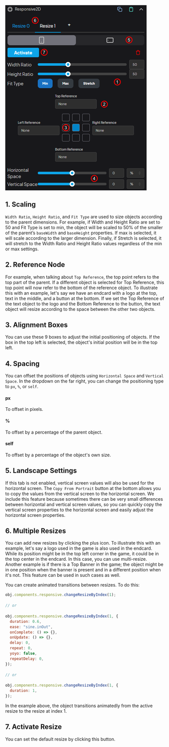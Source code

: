 <div class="center-image">
  <img src="../../img/responsive2D.png" alt="Responsive2D Component Box">
</div>

## 1. Scaling

`Width Ratio`, `Height Ratio`, and `Fit Type` are used to size objects according to the parent dimensions. For example, if Width and Height Ratio are set to 50 and Fit Type is set to min, the object will be scaled to 50% of the smaller of the parent’s `baseWidth` and `baseHeight` properties. If max is selected, it will scale according to the larger dimension. Finally, if Stretch is selected, it will stretch to the Width Ratio and Height Ratio values regardless of the min or max settings.

## 2. Reference Node

For example, when talking about `Top Reference`, the top point refers to the top part of the parent. If a different object is selected for Top Reference, this top point will now refer to the bottom of the reference object. To illustrate this with an example, let's say we have an endcard with a logo at the top, text in the middle, and a button at the bottom. If we set the Top Reference of the text object to the logo and the Bottom Reference to the button, the text object will resize according to the space between the other two objects.

## 3. Alignment Boxes

You can use these 9 boxes to adjust the initial positioning of objects. If the box in the top left is selected, the object's initial position will be in the top left.

## 4. Spacing

You can offset the positions of objects using `Horizontal Space` and `Vertical Space`. In the dropdown on the far right, you can change the positioning type to `px`, `%`, or `self`.

#### px

To offset in pixels.

#### %

To offset by a percentage of the parent object.

#### self

To offset by a percentage of the object's own size.

## 5. Landscape Settings

If this tab is not enabled, vertical screen values will also be used for the horizontal screen. The `Copy From Portrait` button at the bottom allows you to copy the values from the vertical screen to the horizontal screen. We include this feature because sometimes there can be very small differences between horizontal and vertical screen values, so you can quickly copy the vertical screen properties to the horizontal screen and easily adjust the horizontal screen properties.

## 6. Multiple Resizes

You can add new resizes by clicking the plus icon. To illustrate this with an example, let's say a logo used in the game is also used in the endcard. While its position might be in the top left corner in the game, it could be in the top center in the endcard. In this case, you can use multi-resize. Another example is if there is a Top Banner in the game; the object might be in one position when the banner is present and in a different position when it's not. This feature can be used in such cases as well.

You can create animated transitions between resizes. To do this:

```js
obj.components.responsive.changeResizeByIndex(1);

// or

obj.components.responsive.changeResizeByIndex(1, {
  duration: 0.6,
  ease: "sine.inOut",
  onComplete: () => {},
  onUpdate: () => {},
  delay: 0,
  repeat: 0,
  yoyo: false,
  repeatDelay: 0,
});

// or

obj.components.responsive.changeResizeByIndex(1, {
  duration: 1,
});
```

In the example above, the object transitions animatedly from the active resize to the resize at index 1.

## 7. Activate Resize
You can set the default resize by clicking this button.